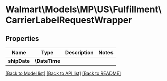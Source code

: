 # Walmart\Models\MP\US\Fulfillment\CarrierLabelRequestWrapper

## Properties

Name | Type | Description | Notes
------------ | ------------- | ------------- | -------------
**shipDate** | **\DateTime** |  |


[[Back to Model list]](./) [[Back to API list]](../../../../../README.md#supported-apis) [[Back to README]](../../../../../README.md)
